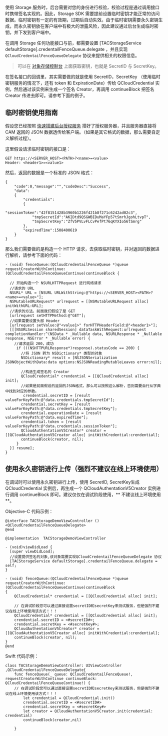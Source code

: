使用 Storage 服务时，后台需要对您的身份进行校验，校验过程是通过调用接口时携带签名实现的。因此，Storage SDK 需要提前设置临时密钥才能正常的访问数据。临时密钥有一定的有效期，过期后自动失效。由于临时密钥需要永久密钥生成，而永久密钥放在客户端中有极大的泄露风险，因此建议通过后台生成临时密钥，并下发到客户端中。

在调用 Storage 任何功能接口与前，都需要设置 [TACStorageService defaultStorage].credentailFenceQueue.delegate  ，并且实现 `QCloudCredentailFenceQueueDelegate` 协议来提供相关的权限信息。

> 可以在 [对象存储控制台](https://console.cloud.tencent.com/cos4/secret) 上面获取密钥，也就是 SecretID 与 SecretKey。

在签名接口的回调里，其实需要做的就是使用 SecretID，SecretKey （使用临时密钥服务的情况下，还有 token 和 ExpirationDate）传给 QCloudCredential 实例，然后通过该实例来生成一个签名 Creator，再调用 continueBlock 把签名 Creator 传进去即可。请参考下面的例子。


## 临时密钥使用指南

假设您已经按照 [快速搭建后台授权服务](https://github.com/tencentyun/tac-documents/blob/master/%E4%BD%BF%E7%94%A8%E6%96%87%E6%A1%A3/%E5%AD%98%E5%82%A8%20Storage%20%E9%9B%86%E6%88%90%E6%8C%87%E5%8D%97/%E5%AE%89%E5%85%A8%E5%92%8C%E8%AE%BF%E9%97%AE%E6%8E%A7%E5%88%B6/%E7%94%A8%E6%88%B7%E8%AE%BF%E9%97%AE%E6%8E%A7%E5%88%B6.md) 搭好了授权服务器，并且服务器直接将 CAM 返回的 JSON 数据透传给客户端。（如果是其它格式的数据，那么需要自定义解析过程）。


这里假设请求临时密钥的接口是：
```
GET https://<SERVER_HOST><PATH>?<name>=<value>
Header: <header1>=<value1>
```

然后，返回的数据是一个标准的 JSON 格式：

```
{
    "code":0,"message":"","codeDesc":"Success",
    "data":
    {
        "credentials":
        {
            "sessionToken":"42f8151428b3960b1226f421b8f271c6242ad02c3",
            "tmpSecretId":"AKIDtd9QSGWBIDuMaYFp57tSmrhJgohLtvpT",
            "tmpSecretKey":"ZfV5PVLvFLCvPefPt76qKYXIo56tSmrg"
        },
        "expiredTime":1508400619
    }
}
```


那么我们需要做的是构造一个 HTTP 请求，去获取临时密钥，并对返回的数据进行解析，请参考下面的代码：

```
- (void) fenceQueue:(QCloudCredentailFenceQueue *)queue requestCreatorWithContinue:(QCloudCredentailFenceQueueContinue)continueBlock {

  // 开始构造一个 NSURLHTTPRequest 进行网络请求
  //请求的 URL
  NSURL* URL = [NSURL URLWithString:@"https://<SERVER_HOST><PATH>?<name>=<value>"];
  NSMutableURLRequest* urlrequest = [[NSMutableURLRequest alloc] initWithURL:URL];
  //请求的方法，前面我们假设了是 GET
  [urlrequest setHTTPMethod:@"GET"];
  //如果需要设置头部 Header
  [urlrequest setValue:@"<value1>" forHTTPHeaderField:@"<header1>"];
  [[[NSURLSession sharedSession] dataTaskWithRequest:urlrequest completionHandler:^(NSData * _Nullable data, NSURLResponse * _Nullable response, NSError * _Nullable error) {
    //请求返回 200，成功
     if (((NSHTTPURLResponse*)response).statusCode == 200) {
       //将 JSON 转为 NSDictionary* 类型的对象
       NSDictionary* result = [NSJSONSerialization JSONObjectWithData:data options:NSJSONReadingMutableLeaves error:nil];

       //构造生成签名的 Creator
       QCloudCredential* crendential = [[QCloudCredential alloc] init];
       //如果是前面假设的返回的JSON格式，那么可以按照这么解析，否则需要自行从字典中找到对应的参数。
        crendential.secretID = [result valueForKeyPath:@"data.credentials.tmpSecretId"];
       crendential.secretKey = [result valueForKeyPath:@"data.credentials.tmpSecretKey"];
       crendential.experationDate = [result valueForKeyPath:@"data.expiredTime"];
       crendential.token = [result valueForKeyPath:@"data.credentials.sessionToken"];
       QCloudAuthentationV5Creator* creator = [[QCloudAuthentationV5Creator alloc] initWithCredential:crendential];
       continueBlock(creator, nil);
     }
  }] resume];
}
```


## 使用永久密钥进行上传（强烈不建议在线上环境使用）    

在调试时可以使用永久密钥进行上传，使用 SecretID, SecretKey生成 QCloudCredential 实例后，再生成一个 QCloudAuthentationV5Creator 实例进行调用 continueBlock 即可。建议仅仅在调试阶段使用，** 不建议线上环境使用 **。



Objective-C 代码示例：
~~~
@interface TACStorageDemoViewController () <QCloudCredentailFenceQueueDelegate>
@end

@implementation  TACStorageDemoViewController

- (void)viewDidLoad {
  [super viewDidLoad];
  //设置提供签名的对象,该对象需要实现QCloudCredentailFenceQueueDelegate 协议
  [TACStorageService defaultStorage].credentailFenceQueue.delegate = self;
}

- (void) fenceQueue:(QCloudCredentailFenceQueue *)queue requestCreatorWithContinue:(QCloudCredentailFenceQueueContinue)continueBlock
{
    QCloudCredential* crendential = [[QCloudCredential alloc] init];

    // 在调试阶段您可以通过直接设置secretID和secretKey来测试服务，但是强烈不建议在线上环境使用该方式！！！
    QCloudCredential* crendential = [[QCloudCredential alloc] init];
    crendential.secretID = <#secretID#>;
    crendential.secretKey = <#secretKey#>;
    QCloudAuthentationV5Creator* creator = [[QCloudAuthentationV5Creator alloc] initWithCredential:crendential];
    continueBlock(creator, nil);
}
@end
~~~

Swift 代码示例：
~~~
class TACStorageDemoViewController: UIViewController ,QCloudCredentailFenceQueueDelegate{
    func fenceQueue(_ queue: QCloudCredentailFenceQueue!, requestCreatorWithContinue continueBlock: QCloudCredentailFenceQueueContinue!) {
    // 在调试阶段您可以通过直接设置secretID和secretKey来测试服务，但是强烈不建议在线上环境使用该方式！！！
        let crendential = QCloudCredential.init()
        crendential.secretID = <#secretID#>
        crendential.secretKey = <#secretKey#>
        let creator = QCloudAuthentationV5Creator.init(credential: crendential)
        continueBlock(creator,nil)

    }
~~~
